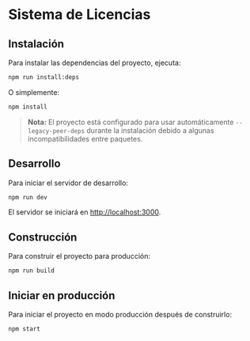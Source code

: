 # Sistema de Licencias

## Instalación

Para instalar las dependencias del proyecto, ejecuta:

```bash
npm run install:deps
```

O simplemente:

```bash
npm install
```

> **Nota:** El proyecto está configurado para usar automáticamente `--legacy-peer-deps` durante la instalación debido a algunas incompatibilidades entre paquetes.

## Desarrollo

Para iniciar el servidor de desarrollo:

```bash
npm run dev
```

El servidor se iniciará en [http://localhost:3000](http://localhost:3000).

## Construcción

Para construir el proyecto para producción:

```bash
npm run build
```

## Iniciar en producción

Para iniciar el proyecto en modo producción después de construirlo:

```bash
npm start
```
